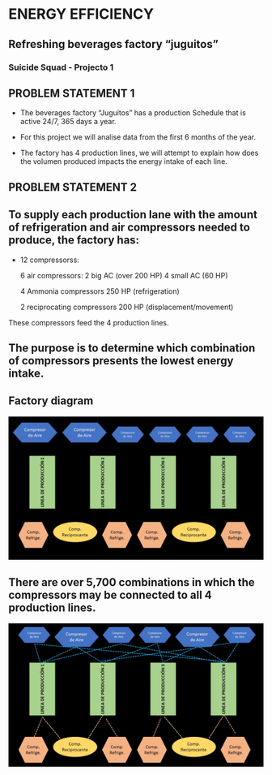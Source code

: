 # ENERGY EFFICIENCY
## Refreshing beverages factory “juguitos”
### Suicide Squad - Projecto 1


## PROBLEM STATEMENT 1

* The beverages factory “Juguitos” has a production Schedule that is active 24/7, 365 days a year.

* For this project we will analise data from the first 6 months of the year.

* The factory has 4 production lines, we will attempt to explain how does the volumen produced impacts the energy intake of each line.

## PROBLEM STATEMENT 2

## To supply each production lane with the amount of refrigeration and air compressors needed to produce, the factory has:
* 12 compressorss: 
    
    6 air compressors:
      2 big AC (over 200 HP)
      4 small AC (60 HP)
      
    4 Ammonia compressors 250 HP (refrigeration)

    2 reciprocating compressors 200 HP (displacement/movement)

These compressors feed the 4 production lines.

## The purpose is to determine which combination of compressors presents the lowest energy intake.


## Factory diagram

![png](factory_diagram_1.png)

## There are over 5,700 combinations in which the compressors may be connected to all 4 production lines.

![png](factory_diagram_2.png)

